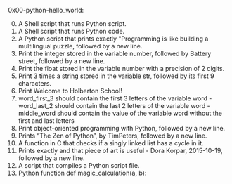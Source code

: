 0x00-python-hello_world:

0. A Shell script that runs Python script.
1. A Shell script that runs Python code.
2. A Python script that prints exactly "Programming is like building a multilingual puzzle, followed by a new line.
3. Print the integer stored in the variable number, followed by Battery street, followed by a new line.
4. Print the float stored in the variable number with a precision of 2 digits.
5. Print 3 times a string stored in the variable str, followed by its first 9 characters.
6. Print Welcome to Holberton School!
7. word_first_3 should contain the first 3 letters of the variable word
	-word_last_2 should contain the last 2 letters of the variable word
	-middle_word should contain the value of the variable word without the first and last letters
8. Print object-oriented programming with Python, followed by a new line.
9. Prints “The Zen of Python”, by TimPeters, followed by a new line.
10. A function in C that checks if a singly linked list has a cycle in it.
11. Prints exactly and that piece of art is useful - Dora Korpar, 2015-10-19, followed by a new line.
12. A script that compiles a Python script file.
13. Python function def magic_calculation(a, b):
